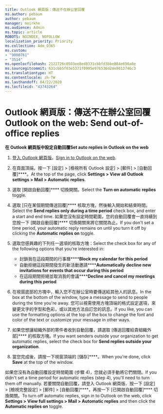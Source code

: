 ```yaml
---
title: Outlook 網頁版：傳送不在辦公室回覆
ms.author: pebaum
author: pebaum
manager: mnirkhe
ms.audience: Admin
ms.topic: article
ROBOTS: NOINDEX, NOFOLLOW
localization_priority: Priority
ms.collection: Adm_O365
ms.custom:
- "9000761"
- "3514"
ms.openlocfilehash: 2122726c0503ee8ed8331cbbfd3bbe884e690a0e
ms.sourcegitcommit: 631cbb5f03e5371f0995e976536d24e9d13746c3
ms.translationtype: HT
ms.contentlocale: zh-TW
ms.lasthandoff: 04/22/2020
ms.locfileid: "43743264"
---
```

# <a name="outlook-on-the-web-send-out-of-office-replies"></a><span data-ttu-id="2352f-102">Outlook 網頁版：傳送不在辦公室回覆</span><span class="sxs-lookup"><span data-stu-id="2352f-102">Outlook on the web: Send out-of-office replies</span></span>

<span data-ttu-id="2352f-103">**在 Outlook 網頁版中設定自動回覆**</span><span class="sxs-lookup"><span data-stu-id="2352f-103">**Set auto replies in Outlook on the web**</span></span>

1. <span data-ttu-id="2352f-104">[登入 Outlook 網頁版](https://support.office.com/article/how-to-sign-in-to-outlook-on-the-web-763fab4d-0138-4814-b450-37fc286bcb79)。</span><span class="sxs-lookup"><span data-stu-id="2352f-104">[Sign in to Outlook on the web](https://support.office.com/article/how-to-sign-in-to-outlook-on-the-web-763fab4d-0138-4814-b450-37fc286bcb79).</span></span>

2. <span data-ttu-id="2352f-105">在頁面頂端，按一下 [設定] > [檢視所有 Outlook 設定] > [郵件] > [自動回覆]\*\*\*\*。</span><span class="sxs-lookup"><span data-stu-id="2352f-105">At the top of the page, click **Settings > View all Outlook settings > Mail > Automatic replies**.</span></span>

3. <span data-ttu-id="2352f-106">選取 [開啟自動回覆]\*\*\*\* 切換開關。</span><span class="sxs-lookup"><span data-stu-id="2352f-106">Select the **Turn on automatic replies** toggle.</span></span>

4. <span data-ttu-id="2352f-107">選取 [只在某個期間傳送回覆]\*\*\*\* 核取方塊，然後輸入開始和結束時間。</span><span class="sxs-lookup"><span data-stu-id="2352f-107">Select the **Send replies only during a time period** check box, and enter a start and end time.</span></span> <span data-ttu-id="2352f-108">如果您沒有設定時間範圍，您的自動回覆會一直持續到您按一下 [開啟自動回覆]\*\*\*\* 切換開關來將它關閉為止。</span><span class="sxs-lookup"><span data-stu-id="2352f-108">If you don't set a time period, your automatic reply remains on until you turn it off by clicking the **Automatic replies on** toggle.</span></span>

5. <span data-ttu-id="2352f-109">選取您感興趣的下列任一選項的核取方塊：</span><span class="sxs-lookup"><span data-stu-id="2352f-109">Select the check box for any of the following options that you're interested in:</span></span>
    - <span data-ttu-id="2352f-110">封鎖我在這段期間的行事曆\*\*\*\*</span><span class="sxs-lookup"><span data-stu-id="2352f-110">**Block my calendar for this period**</span></span>
    - <span data-ttu-id="2352f-111">自動拒絕這段期間發生的新活動邀請\*\*\*\*</span><span class="sxs-lookup"><span data-stu-id="2352f-111">**Automatically decline new invitations for events that occur during this period**</span></span>
    - <span data-ttu-id="2352f-112">在這段期間拒絕並取消我的會議\*\*\*\*</span><span class="sxs-lookup"><span data-stu-id="2352f-112">**Decline and cancel my meetings during this period**</span></span>

6. <span data-ttu-id="2352f-113">在視窗底部的方塊中，輸入您不在辦公室時要傳送給其他人的訊息。</span><span class="sxs-lookup"><span data-stu-id="2352f-113">In the box at the bottom of the window, type a message to send to people during the time you're away.</span></span> <span data-ttu-id="2352f-114">您可以視需使用方塊頂端的格式設定選項，來變更文字的字型和色彩，或以其他方法自訂您的訊息。</span><span class="sxs-lookup"><span data-stu-id="2352f-114">If you like, you can use the formatting options at the top of the box to change the font and color of the text or customize your message in other ways.</span></span>

7. <span data-ttu-id="2352f-115">如果您想讓組織外部的寄件者收到自動回覆，請選取 [傳送回覆給貴組織外部]\*\*\*\* 的核取方塊。</span><span class="sxs-lookup"><span data-stu-id="2352f-115">If you want senders outside your organization to get automatic replies, select the check box for **Send replies outside your organization**.</span></span>

8. <span data-ttu-id="2352f-116">當您完成後，請按一下視窗頂端的 [儲存]\*\*\*\*。</span><span class="sxs-lookup"><span data-stu-id="2352f-116">When you're done, click **Save** at the top of the window.</span></span>

<span data-ttu-id="2352f-117">如果您沒有為自動回覆設定時間範圍 (步驟 4)，您就必須手動將它們關閉。</span><span class="sxs-lookup"><span data-stu-id="2352f-117">If you didn't set a time period for automatic replies (step 4), you'll need to turn them off manually.</span></span> <span data-ttu-id="2352f-118">若要關閉自動回覆，請登入 Outlook 網頁版、按一下 [設定] > [檢視完整設定] > [郵件] > [自動回覆]\*\*\*\*，再按一下 [已開啟自動回覆]\*\*\*\* 切換開關。</span><span class="sxs-lookup"><span data-stu-id="2352f-118">To turn off automatic replies, sign in to Outlook on the web, click **Settings > View full settings > Mail > Automatic replies** and then click the **Automatic replies on** toggle.</span></span>
